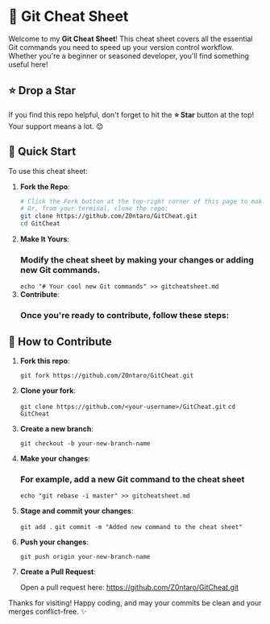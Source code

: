 # 🚀 Git Cheat Sheet

Welcome to my **Git Cheat Sheet**! This cheat sheet covers all the essential Git commands you need to speed up your version control workflow. Whether you're a beginner or seasoned developer, you'll find something useful here!

## ⭐ Drop a Star

If you find this repo helpful, don't forget to hit the **⭐ Star** button at the top! Your support means a lot. 😊

## 🚀 Quick Start

To use this cheat sheet:

1. **Fork the Repo**:
   ```bash
   # Click the Fork button at the top-right corner of this page to make your own copy.
   # Or, from your terminal, clone the repo:
   git clone https://github.com/Z0ntaro/GitCheat.git
   cd GitCheat
   ```
2. **Make It Yours**:
   ### Modify the cheat sheet by making your changes or adding new Git commands.
   `echo "# Your cool new Git commands" >> gitcheatsheet.md`
3. **Contribute**:
   ### Once you're ready to contribute, follow these steps:

## 🌟 How to Contribute

1. **Fork this repo**:

	`git fork https://github.com/Z0ntaro/GitCheat.git`

2. **Clone your fork**:

	`git clone https://github.com/<your-username>/GitCheat.git`
	`cd GitCheat`

3. **Create a new branch**:

	`git checkout -b your-new-branch-name`

4. **Make your changes**:

	### For example, add a new Git command to the cheat sheet
	`echo "git rebase -i master" >> gitcheatsheet.md`

5. **Stage and commit your changes**:

	`git add .`
	`git commit -m "Added new command to the cheat sheet"`

6. **Push your changes**:

	`git push origin your-new-branch-name`

7. **Create a Pull Request**:

	Open a pull request here: 
	https://github.com/Z0ntaro/GitCheat.git

Thanks for visiting! Happy coding, and may your commits be clean and your merges conflict-free. ✨
